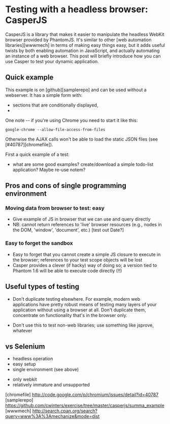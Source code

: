 # Testing with a headless browser: CasperJS

CasperJS is a library that makes it easier to manipulate the
headless WebKit browser provided by PhantomJS. It's similar to
other [web automation libraries][wwwmech] in terms of making easy
things easy, but it adds useful twists by both enabling
automation in JavaScript, and actually automating an instance of
a web browser. This post will briefly introduce how you can use
Casper to test your dynamic application.

## Quick example

This example is on [github][samplerepo] and can be used without a
webserver. It has a simple form with:

* sections that are conditionally displayed,
* 

One note -- if you're using Chrome you need to start it like
this:

    google-chrome --allow-file-access-from-files
    
Otherwise the AJAX calls won't be able to load the static JSON
files (see [#40787][chromefile]).

First a quick example of a test:

- what are some good examples? create/download a simple todo-list
  application? Maybe re-use notem?

## Pros and cons of single programming environment

### Moving data from browser to test: easy

- Give example of JS in browser that we can use and query
  directly
- NB: cannot return references to 'live' browser resources (e.g.,
  nodes in the DOM, 'window', 'document', etc.) [test out Date?]

### Easy to forget the sandbox

- Easy to forget that you cannot create a simple JS closure to
  execute in the browser; references to your test scope objects
  will be lost
- Casper provides a clever (if hacky) way of doing so; a version
  tied to Phantom 1.6 will be able to execute code directly (!!)

## Useful types of testing

- Don't duplicate testing elsewhere. For example, modern web
  applications have pretty robust means of testing many layers of
  your application without using a browser at all. Don't
  duplicate them, concentrate on functionality that's in the
  browser only.

- Don't use this to test non-web libraries; use something like
  jsprove, whatever

## vs Selenium

+ headless operation
+ easy setup
+ single environment (see above)

- only webkit
- relatively immature and unsupported


[chromefile] http://code.google.com/p/chromium/issues/detail?id=40787
[samplerepo] https://github.com/cwinters/exercise/tree/master/casperjs/summa_example
[wwwmech] http://search.cpan.org/search?query=www%3A%3Amechanize&mode=dist
